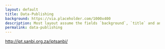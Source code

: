 ```yaml
---
layout: default
title: Data-Publishing
background: https://via.placeholder.com/1000x400
description: Most layout assume the fields `background`, `title` and an optional `description`
permalink: data-publishing
---
```


http://ipt.sanbi.org.za/iptsanbi/
